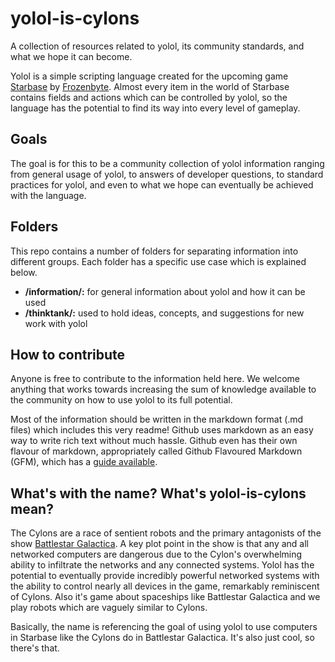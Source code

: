 # yolol-is-cylons
A collection of resources related to yolol, its community standards, and what we hope it can become.

Yolol is a simple scripting language created for the upcoming game [Starbase](https://www.starbasegame.com/) by [Frozenbyte](https://www.frozenbyte.com/). Almost every item in the world of Starbase contains fields and actions which can be controlled by yolol, so the language has the potential to find its way into every level of gameplay.

## Goals
The goal is for this to be a community collection of yolol information ranging from general usage of yolol, to answers of developer questions, to standard practices for yolol, and even to what we hope can eventually be achieved with the language.

## Folders
This repo contains a number of folders for separating information into different groups. Each folder has a specific use case which is explained below.
- **/information/:** for general information about yolol and how it can be used
- **/thinktank/:** used to hold ideas, concepts, and suggestions for new work with yolol

## How to contribute
Anyone is free to contribute to the information held here. We welcome anything that works towards increasing the sum of knowledge available to the community on how to use yolol to its full potential.

Most of the information should be written in the markdown format (.md files) which includes this very readme! Github uses markdown as an easy way to write rich text without much hassle. Github even has their own flavour of markdown, appropriately called Github Flavoured Markdown (GFM), which has a [guide available](https://guides.github.com/features/mastering-markdown/).

## What's with the name? What's yolol-is-cylons mean?
The Cylons are a race of sentient robots and the primary antagonists of the show [Battlestar Galactica](https://en.wikipedia.org/wiki/Battlestar_Galactica_(2004_TV_series)). A key plot point in the show is that any and all networked computers are dangerous due to the Cylon's overwhelming ability to infiltrate the networks and any connected systems. Yolol has the potential to eventually provide incredibly powerful networked systems with the ability to control nearly all devices in the game, remarkably reminiscent of Cylons. Also it's game about spaceships like Battlestar Galactica and we play robots which are vaguely similar to Cylons.

Basically, the name is referencing the goal of using yolol to use computers in Starbase like the Cylons do in Battlestar Galactica. It's also just cool, so there's that.
